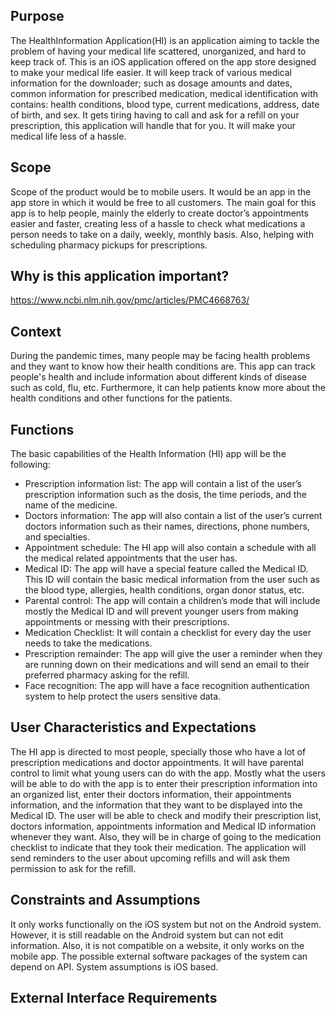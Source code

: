 ## Purpose
  The HealthInformation Application(HI) is an application aiming to tackle the problem of having your medical life scattered, unorganized, and hard to keep track of. This is an iOS application offered on the app store designed to make your medical life easier. It will keep track of various medical information for the downloader; such as dosage amounts and dates, common information for prescribed medication, medical identification with contains: health conditions, blood type, current medications, address, date of birth, and sex. It gets tiring having to call and ask for a refill on your prescription, this application will handle that for you. It will make your medical life less of a hassle. 
  
## Scope
  Scope of the product would be to mobile users. It would be an app in the app store in which it would be free to all customers. The main goal for this app is to help people, mainly the elderly to create doctor’s appointments easier and faster, creating less of a hassle to check what medications a person needs to take on a daily, weekly, monthly basis. Also, helping with scheduling pharmacy pickups for prescriptions.
  
## Why is this application important?
https://www.ncbi.nlm.nih.gov/pmc/articles/PMC4668763/

## Context
  During the pandemic times, many people may be facing health problems and they want to know how their health conditions are. This app can track people's health and include information about different kinds of disease such as cold, flu, etc. Furthermore, it can help patients know more about the health conditions and other functions for the patients.

## Functions
The basic capabilities of the Health Information (HI) app will be the following:
* Prescription information list:  The app will contain a list of the user’s prescription information such as the dosis, the time periods, and the name of the medicine. 
* Doctors information: The app will also contain a list of the user’s current doctors information such as their names, directions, phone numbers, and specialties.
* Appointment schedule: The HI app will also contain a schedule with all the medical related appointments that the user has. 
* Medical ID:  The app will have a special feature called the Medical ID. This ID will contain the basic medical information from the user such as the blood type, allergies, health conditions, organ donor status, etc. 
* Parental control: The app will contain a children’s mode that will include mostly the Medical ID and will prevent younger users from making appointments or messing with their prescriptions. 
* Medication Checklist: It will contain a checklist for every day the user needs to take the medications. 
* Prescription remainder: The app will give the user a reminder when they are running down on their medications and will send an email to their preferred pharmacy asking for the refill. 
* Face recognition:  The app will have a face recognition authentication system to help protect the users sensitive data. 

## User Characteristics and Expectations
  The HI app is directed to most people, specially those who have a lot of prescription medications and doctor appointments. It will have parental control to limit what young users can do with the app. Mostly what the users will be able to do with the app is to enter their prescription information into an organized list, enter their doctors information, their appointments information, and the information that they want to be displayed into the Medical ID. The user will be able to check and modify their prescription list, doctors information, appointments information and Medical ID information whenever they want. Also, they will be in charge of going to the medication checklist to indicate that they took their medication. The application will send reminders to the user about upcoming refills and will ask them permission to ask for the refill. 

## Constraints and Assumptions
  It only works functionally on the iOS system but not on the Android system. However, it is still readable on the Android system but can not edit information. Also, it is not compatible on a website, it only works on the mobile app. The possible external software packages of the system can depend on API. System assumptions is iOS based.
  
## External Interface Requirements
